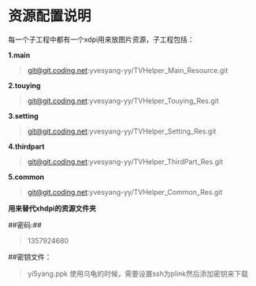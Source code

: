 # 资源配置说明 #
每一个子工程中都有一个xdpi用来放图片资源，子工程包括：

**1.main** 
> git@git.coding.net:yvesyang-yy/TVHelper_Main_Resource.git

**2.touying**
> git@git.coding.net:yvesyang-yy/TVHelper_Touying_Res.git
 
**3.setting**
> git@git.coding.net:yvesyang-yy/TVHelper_Setting_Res.git

**4.thirdpart**
> git@git.coding.net:yvesyang-yy/TVHelper_ThirdPart_Res.git

**5.common**
> git@git.coding.net:yvesyang-yy/TVHelper_Common_Res.git

**用来替代xhdpi的资源文件夹**

##密码:##
> 1357924680

##密钥文件：
>yi5yang.ppk
>使用乌龟的时候，需要设置ssh为plink然后添加密钥来下载



